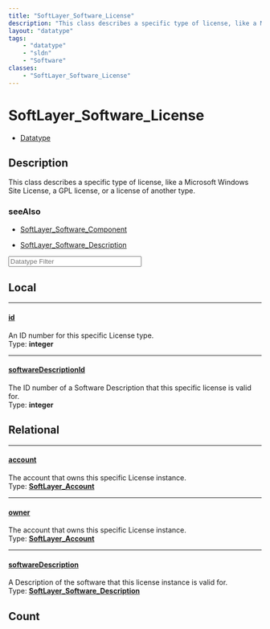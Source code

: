 ```yaml
---
title: "SoftLayer_Software_License"
description: "This class describes a specific type of license, like a Microsoft Windows Site License, a GPL license, or a license of a... "
layout: "datatype"
tags:
    - "datatype"
    - "sldn"
    - "Software"
classes:
    - "SoftLayer_Software_License"
---
```


# SoftLayer_Software_License
<div id='service-datatype'>
    <ul id='sldn-reference-tabs'>
        <li id='datatype'> <a href='/reference/datatypes/SoftLayer_Software_License' >Datatype</a></li>
    </ul>
</div>

## Description 
This class describes a specific type of license, like a Microsoft Windows Site License, a GPL license, or a license of another type. 



### seeAlso

* [SoftLayer_Software_Component](/reference/datatypes/SoftLayer_Software_Component )


* [SoftLayer_Software_Description](/reference/services/SoftLayer_Software_Description )




<!-- Filer BEGIN -->
<div class="view-filters">
        <div class="clearfix">
            <div class="search-input-box">
                <input placeholder="Datatype Filter" onkeyup="titleSearch(inputId='prop-input', divId='properties', elementClass='prop-row')" 
                    type="text" id="prop-input" value="" size="30" maxlength="128" class="form-text">
            </div>
        </div>
</div>
<!-- Filer END -->

<div id="properties" class="content">
<div id="localProperties" class="prop-content" >

## Local
<div class="prop-row">

-----
[id]: #id
#### [id]
An ID number for this specific License type.  
<span class="type-label">Type: </span>**integer**


</div>
<div class="prop-row">

-----
[softwareDescriptionId]: #softwaredescriptionid
#### [softwareDescriptionId]
The ID number of a Software Description that this specific license is valid for.  
<span class="type-label">Type: </span>**integer**


</div>
</div>
<!-- LOCAL PROPERTY END -->

<div id="relationalProperties"  class="prop-content" >

## Relational
<div class="prop-row">

-----
[account]: #account
#### [account]
The account that owns this specific License instance.  
<span class="type-label">Type: </span>**<a href='/reference/datatypes/SoftLayer_Account'>SoftLayer_Account </a>**


</div>
<div class="prop-row">

-----
[owner]: #owner
#### [owner]
The account that owns this specific License instance.  
<span class="type-label">Type: </span>**<a href='/reference/datatypes/SoftLayer_Account'>SoftLayer_Account </a>**


</div>
<div class="prop-row">

-----
[softwareDescription]: #softwaredescription
#### [softwareDescription]
A Description of the software that this license instance is valid for.  
<span class="type-label">Type: </span>**<a href='/reference/datatypes/SoftLayer_Software_Description'>SoftLayer_Software_Description </a>**


</div>

## Count
</div>


